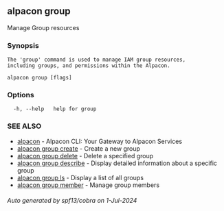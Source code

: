 ## alpacon group

Manage Group resources

### Synopsis


	The 'group' command is used to manage IAM group resources,
	including groups, and permissions within the Alpacon.
	

```
alpacon group [flags]
```

### Options

```
  -h, --help   help for group
```

### SEE ALSO

* [alpacon](alpacon.md)	 - Alpacon CLI: Your Gateway to Alpacon Services
* [alpacon group create](alpacon_group_create.md)	 - Create a new group
* [alpacon group delete](alpacon_group_delete.md)	 - Delete a specified group
* [alpacon group describe](alpacon_group_describe.md)	 - Display detailed information about a specific group
* [alpacon group ls](alpacon_group_ls.md)	 - Display a list of all groups
* [alpacon group member](alpacon_group_member.md)	 - Manage group members

###### Auto generated by spf13/cobra on 1-Jul-2024
